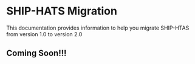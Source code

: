 # SHIP-HATS Migration
This documentation provides information to help you migrate SHIP-HTAS from version 1.0 to version 2.0

## Coming Soon!!!